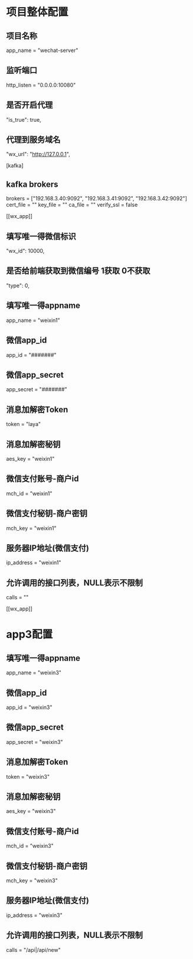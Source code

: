 # 项目整体配置

## 项目名称
app_name = "wechat-server"
## 监听端口
http_listen = "0.0.0.0:10080"
## 是否开启代理
"is_true": true,
## 代理到服务域名
"wx_url": "http://127.0.0.1",


[kafka]
## kafka brokers
brokers = ["192.168.3.40:9092", "192.168.3.41:9092", "192.168.3.42:9092"]
cert_file = ""
key_file = ""
ca_file = ""
verify_ssl = false

[[wx_app]]
## 填写唯一得微信标识
"wx_id": 10000,
## 是否给前端获取到微信编号 1获取 0不获取
"type": 0,
## 填写唯一得appname
app_name = "weixin1"
## 微信app_id
app_id = "#######"
## 微信app_secret
app_secret = "#######"
## 消息加解密Token
token = "laya"
## 消息加解密秘钥
aes_key = "weixin1"
## 微信支付账号-商户id
mch_id = "weixin1"
## 微信支付秘钥-商户密钥
mch_key = "weixin1"
## 服务器IP地址(微信支付)
ip_address = "weixin1"
## 允许调用的接口列表，NULL表示不限制
calls = ""

[[wx_app]]
# app3配置
## 填写唯一得appname
app_name = "weixin3"
## 微信app_id
app_id = "weixin3"
## 微信app_secret
app_secret = "weixin3"
## 消息加解密Token
token = "weixin3"
## 消息加解密秘钥
aes_key = "weixin3"
## 微信支付账号-商户id
mch_id = "weixin3"
## 微信支付秘钥-商户密钥
mch_key = "weixin3"
## 服务器IP地址(微信支付)
ip_address = "weixin3"
## 允许调用的接口列表，NULL表示不限制
calls = "/api|/api/new"
